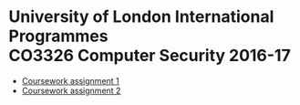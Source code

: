 # University of London International Programmes<br/>CO3326 Computer Security 2016-17

* [Coursework assignment 1](cw1.md)
* [Coursework assignment 2](cw2.md)
